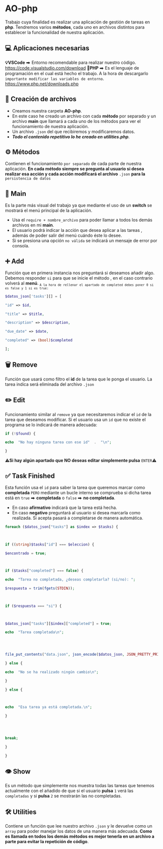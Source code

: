 # AO-php
Trabajo cuya finalidad es realizar una aplicación de gestión de tareas en **php**. Tendremos varios **métodos**, cada uno en archivos distintos para establecer la funcionalidad de nuestra aplicación.
## 💻 Aplicaciones necesarias 
**💡VSCode** ⮕ Entorno recomendable para realizar nuestro código. https://code.visualstudio.com/download
**🐘PHP** ⮕ Es el lenguaje de programación en el cual está hecho el trabajo. A la hora de descargarlo `importante modificar las variables de entorno`. https://www.php.net/downloads.php
##  📁 Creación de archivos 
- Creamos nuestra carpeta **AO-php**.
- En este caso he creado un archivo con cada **método** por separado y un archivo **main** que llamará a cada uno de los métodos para ver el funcionamiento de nuestra aplicación.
- Un archivo `.json` del que recibiremos y modificaremos datos.
- ***Todo el contenido repetitivo lo he creado en utilities.php***.
## ⚙️ Métodos 
Contienen el funcionamiento `por separado` de cada parte de nuestra aplicación.
**En cada método siempre se pregunta al usuario si desea realizar esa acción y cada acción modificará el archivo** `.json` **para la** `persistencia de datos`
## 🚀 Main 
Es la parte más visual del trabajo ya que mediante el uso de un **switch** se mostrará el menú principal de la aplicación.
- Usa el `require + nombre_archivo` para poder llamar a todos los demás archivos en mi **main**.
- El usuario podrá indicar la acción que desea aplicar a las tareas , además de poder salir del menú cuándo éste lo desee.
- Si se presiona una opción `no válida` se indicará un mensaje de error por consola.
## ➕ Add 
Función que en primera instancia nos preguntará si deseamos añadir algo.
Debemos responder `si` para que se inicie el método , en el caso contrario volverá al **menú**.
<sub>`A la hora de rellenar el apartado de completed debes poner 0 si es false y 1 si es true: `</sub>

```php
$datos_json['tasks'][] = [

"id" => $id,

"title" => $title,

"description" => $description,

"due_date" => $date,

"completed" => (bool)$completed

];
```
## 🗑️ Remove
Función que usará como filtro el **id** de la tarea que le ponga el usuario.
La tarea indica será eliminada del archivo `.json`
## ✏️ Edit
Funcionamiento similar al `remove` ya que necesitaremos indicar el `id` de la tarea que deseamos modificar.
Si el usuario usa un `id` que no existe el programa se lo indicará de manera adecuada:
```php
if (!$found) {

echo  "No hay ninguna tarea con ese id"  .  "\n";

}
```
⚠️**Si hay algún apartado que NO deseas editar simplemente pulsa** `ENTER`⚠️
## ✅ Task Finished
Esta función usa el `id` para saber la tarea que queremos marcar como **completada** `PERO` mediante un bucle interno se comprueba si dicha tarea está en `true` ⮕ **completada** o `false` ⮕ **no completada**.
- En caso **afirmativo** indicará que la tarea está hecha.
- En caso **negativo** preguntará al usuario si desea marcarla como realizada. Si acepta pasará a completarse de manera automática.
```php
foreach ($datos_json["tasks"] as $index => $tasks) {

  

if ((string)$tasks["id"] === $eleccion) {

$encontrado = true;

  

if ($tasks["completed"] === false) {

echo  "Tarea no completada, ¿deseas completarla? (si/no): ";

$respuesta = trim(fgets(STDIN));

  

if ($respuesta === "si") {

  

$datos_json["tasks"][$index]["completed"] = true;

echo  "Tarea completada\n";

  
  

file_put_contents("data.json", json_encode($datos_json, JSON_PRETTY_PRINT));

} else {

echo  "No se ha realizado ningún cambio\n";

}

} else {

  

echo  "Esa tarea ya está completada.\n";

}

  
  

break;

}

}
```
## 👁️ Show
Es un método que simplemente nos muestra todas las tareas que tenemos actualmente con el añadido de que si el usuario **pulsa** `1` verá las `completadas` y si **pulsa** `2` se mostrarán las no completadas.
## 🛠️ Utilities
Contiene un función que lee nuestro archivo `.json` y le devuelve como un `array` para poder manejar los datos de una manera más adecuada.
**Como es llamada en todos los demás métodos es mejor tenerla en un archivo a parte para evitar la repetición de código**.



